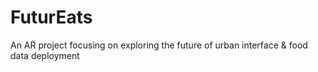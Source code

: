 # FuturEats
An AR project focusing on exploring the future of urban interface &amp; food data deployment 
